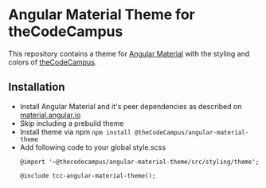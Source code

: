 # Angular Material Theme for theCodeCampus

This repository contains a theme for [Angular Material](https://github.com/angular/material2)
with the styling and colors of [theCodeCampus](https://www.thecodecampus.de).


## Installation

* Install Angular Material and it's peer dependencies as described on [material.angular.io](https://material.angular.io/guide/getting-started)
* Skip including a prebuild theme
* Install theme via npm `npm install @theCodeCampus/angular-material-theme`
* Add following code to your global style.scss
  ```
  @import '~@thecodecampus/angular-material-theme/src/styling/theme';
  
  @include tcc-angular-material-theme();
  ```
